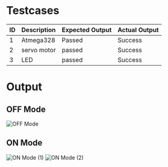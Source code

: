 # Testcases
| ID | Description | Expected Output | Actual Output
| ---|:------------|:-------|:---------|
| 1 | Atmega328 | Passed | Success |
| 2 | servo motor | passed | Success |
| 3 | LED | passed| Success |

# Output
## OFF Mode
![OFF Mode](https://user-images.githubusercontent.com/101519714/164651826-38ca3d6b-b448-4e04-acf0-a73e97e14632.png)
## ON Mode
![ON Mode (1)](https://user-images.githubusercontent.com/101519714/164651861-678e6e90-ee2c-4e6d-97ba-b120ebf5ce4b.png)
![ON Mode (2)](https://user-images.githubusercontent.com/101519714/164651883-a793c14e-d96c-459a-abfd-27194f08affe.png)
